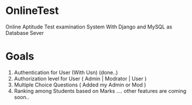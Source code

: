 # OnlineTest
Online Aptitude Test examination System With Django and MySQL as Database Sever 

# Goals 

1. Authentication for User (With Usn) (done..)
2. Authorization level for User ( Admin | Modrator | User ) 
3. Multiple Choice Questions ( Added my Admin or Mod ) 
4. Ranking among Students based on Marks 
.... other features are coming soon..